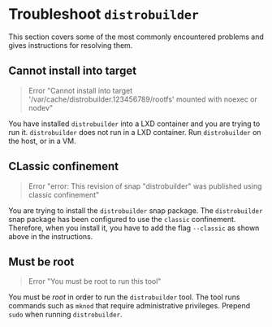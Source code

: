# Troubleshoot `distrobuilder`

This section covers some of the most commonly encountered problems and gives instructions for resolving them.

## Cannot install into target

> Error "Cannot install into target '/var/cache/distrobuilder.123456789/rootfs' mounted with noexec or nodev"

You have installed `distrobuilder` into a LXD container and you are trying to run it. `distrobuilder` does not run in a LXD container. Run `distrobuilder` on the host, or in a VM.

## CLassic confinement

> Error "error: This revision of snap "distrobuilder" was published using classic confinement"

You are trying to install the `distrobuilder` snap package. The `distrobuilder` snap package has been configured to use the `classic` confinement. Therefore, when you install it, you have to add the flag `--classic` as shown above in the instructions.

## Must be root

> Error "You must be root to run this tool"

You must be _root_ in order to run the `distrobuilder` tool. The tool runs commands such as `mknod` that require administrative privileges. Prepend `sudo` when running `distrobuilder`.
